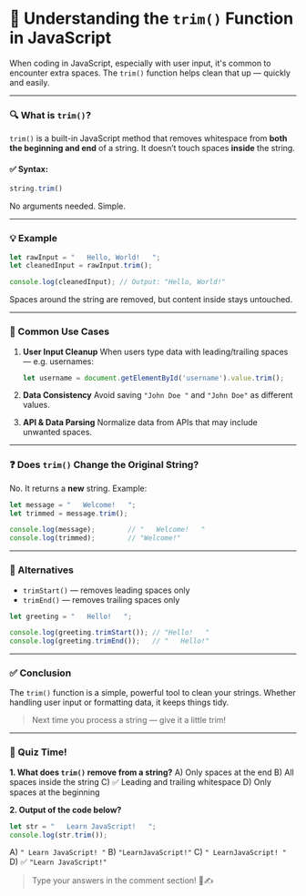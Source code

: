 # 🧹 Understanding the `trim()` Function in JavaScript

When coding in JavaScript, especially with user input, it's common to encounter extra spaces. The `trim()` function helps clean that up — quickly and easily.

---

### 🔍 What is `trim()`?

`trim()` is a built-in JavaScript method that removes whitespace from **both the beginning and end** of a string. It doesn’t touch spaces **inside** the string.

#### ✅ Syntax:

```js
string.trim()
```

No arguments needed. Simple.

---

### 💡 Example

```js
let rawInput = "   Hello, World!   ";
let cleanedInput = rawInput.trim();

console.log(cleanedInput); // Output: "Hello, World!"
```

Spaces around the string are removed, but content inside stays untouched.

---

### 📌 Common Use Cases

1. **User Input Cleanup**
   When users type data with leading/trailing spaces — e.g. usernames:

   ```js
   let username = document.getElementById('username').value.trim();
   ```

2. **Data Consistency**
   Avoid saving `"John Doe "` and `"John Doe"` as different values.

3. **API & Data Parsing**
   Normalize data from APIs that may include unwanted spaces.

---

### ❓ Does `trim()` Change the Original String?

No. It returns a **new** string. Example:

```js
let message = "   Welcome!   ";
let trimmed = message.trim();

console.log(message);        // "   Welcome!   "
console.log(trimmed);        // "Welcome!"
```

---

### 🔀 Alternatives

* `trimStart()` — removes leading spaces only
* `trimEnd()` — removes trailing spaces only

```js
let greeting = "   Hello!   ";

console.log(greeting.trimStart()); // "Hello!   "
console.log(greeting.trimEnd());   // "   Hello!"
```

---

### ✅ Conclusion

The `trim()` function is a simple, powerful tool to clean your strings. Whether handling user input or formatting data, it keeps things tidy.

> Next time you process a string — give it a little trim!

---

### 🧠 Quiz Time!

**1. What does `trim()` remove from a string?**
A) Only spaces at the end
B) All spaces inside the string
C) ✅ Leading and trailing whitespace
D) Only spaces at the beginning

**2. Output of the code below?**

```js
let str = "   Learn JavaScript!   ";
console.log(str.trim());
```

A) `" Learn JavaScript! "`
B) `"LearnJavaScript!"`
C) `" LearnJavaScript! "`
D) ✅ `"Learn JavaScript!"`

> Type your answers in the comment section! 🧠✍️
